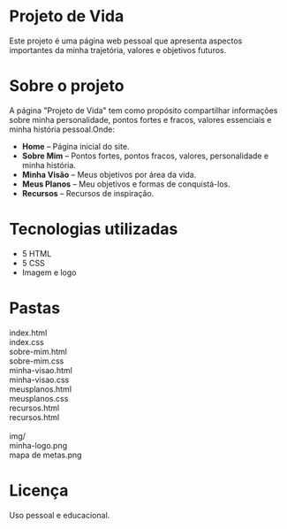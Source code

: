 # Projeto de Vida

Este projeto é uma página web pessoal que apresenta aspectos importantes da minha trajetória, valores e objetivos futuros.

#  Sobre o projeto

A página "Projeto de Vida" tem como propósito compartilhar informações sobre minha personalidade, pontos fortes e fracos, valores essenciais e minha história pessoal.Onde:

- **Home** – Página inicial do site.
- **Sobre Mim** – Pontos fortes, pontos fracos, valores, personalidade e minha história.
- **Minha Visão** – Meus objetivos por área da vida.
- **Meus Planos** – Meu objetivos e formas de conquistá-los.
- **Recursos** – Recursos de inspiração.

# Tecnologias utilizadas

- 5 HTML
- 5 CSS
- Imagem e logo

# Pastas

 index.html <br>
 index.css <br>
 sobre-mim.html <br>
 sobre-mim.css <br>
 minha-visao.html <br>
 minha-visao.css <br>
 meusplanos.html <br>
 meusplanos.css <br>
 recursos.html <br>
 recursos.html <br> <br>
 img/ <br>
 minha-logo.png <br>
 mapa de metas.png

 # Licença

Uso pessoal e educacional.
